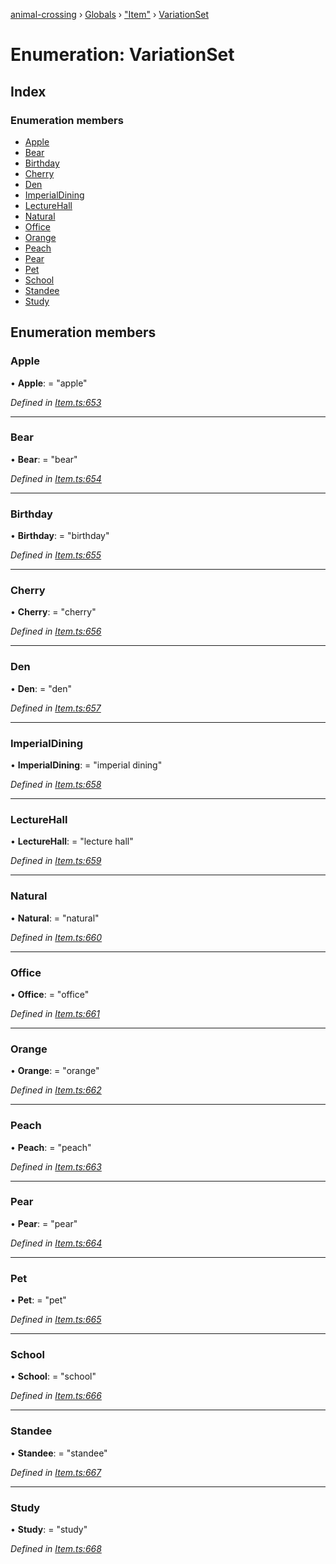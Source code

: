 [animal-crossing](../README.md) › [Globals](../globals.md) › ["Item"](../modules/_item_.md) › [VariationSet](_item_.variationset.md)

# Enumeration: VariationSet

## Index

### Enumeration members

* [Apple](_item_.variationset.md#apple)
* [Bear](_item_.variationset.md#bear)
* [Birthday](_item_.variationset.md#birthday)
* [Cherry](_item_.variationset.md#cherry)
* [Den](_item_.variationset.md#den)
* [ImperialDining](_item_.variationset.md#imperialdining)
* [LectureHall](_item_.variationset.md#lecturehall)
* [Natural](_item_.variationset.md#natural)
* [Office](_item_.variationset.md#office)
* [Orange](_item_.variationset.md#orange)
* [Peach](_item_.variationset.md#peach)
* [Pear](_item_.variationset.md#pear)
* [Pet](_item_.variationset.md#pet)
* [School](_item_.variationset.md#school)
* [Standee](_item_.variationset.md#standee)
* [Study](_item_.variationset.md#study)

## Enumeration members

###  Apple

• **Apple**: = "apple"

*Defined in [Item.ts:653](https://github.com/Norviah/animal-crossing/blob/95a2959/module/types/Item.ts#L653)*

___

###  Bear

• **Bear**: = "bear"

*Defined in [Item.ts:654](https://github.com/Norviah/animal-crossing/blob/95a2959/module/types/Item.ts#L654)*

___

###  Birthday

• **Birthday**: = "birthday"

*Defined in [Item.ts:655](https://github.com/Norviah/animal-crossing/blob/95a2959/module/types/Item.ts#L655)*

___

###  Cherry

• **Cherry**: = "cherry"

*Defined in [Item.ts:656](https://github.com/Norviah/animal-crossing/blob/95a2959/module/types/Item.ts#L656)*

___

###  Den

• **Den**: = "den"

*Defined in [Item.ts:657](https://github.com/Norviah/animal-crossing/blob/95a2959/module/types/Item.ts#L657)*

___

###  ImperialDining

• **ImperialDining**: = "imperial dining"

*Defined in [Item.ts:658](https://github.com/Norviah/animal-crossing/blob/95a2959/module/types/Item.ts#L658)*

___

###  LectureHall

• **LectureHall**: = "lecture hall"

*Defined in [Item.ts:659](https://github.com/Norviah/animal-crossing/blob/95a2959/module/types/Item.ts#L659)*

___

###  Natural

• **Natural**: = "natural"

*Defined in [Item.ts:660](https://github.com/Norviah/animal-crossing/blob/95a2959/module/types/Item.ts#L660)*

___

###  Office

• **Office**: = "office"

*Defined in [Item.ts:661](https://github.com/Norviah/animal-crossing/blob/95a2959/module/types/Item.ts#L661)*

___

###  Orange

• **Orange**: = "orange"

*Defined in [Item.ts:662](https://github.com/Norviah/animal-crossing/blob/95a2959/module/types/Item.ts#L662)*

___

###  Peach

• **Peach**: = "peach"

*Defined in [Item.ts:663](https://github.com/Norviah/animal-crossing/blob/95a2959/module/types/Item.ts#L663)*

___

###  Pear

• **Pear**: = "pear"

*Defined in [Item.ts:664](https://github.com/Norviah/animal-crossing/blob/95a2959/module/types/Item.ts#L664)*

___

###  Pet

• **Pet**: = "pet"

*Defined in [Item.ts:665](https://github.com/Norviah/animal-crossing/blob/95a2959/module/types/Item.ts#L665)*

___

###  School

• **School**: = "school"

*Defined in [Item.ts:666](https://github.com/Norviah/animal-crossing/blob/95a2959/module/types/Item.ts#L666)*

___

###  Standee

• **Standee**: = "standee"

*Defined in [Item.ts:667](https://github.com/Norviah/animal-crossing/blob/95a2959/module/types/Item.ts#L667)*

___

###  Study

• **Study**: = "study"

*Defined in [Item.ts:668](https://github.com/Norviah/animal-crossing/blob/95a2959/module/types/Item.ts#L668)*
